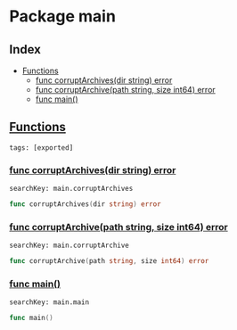 # Package main

## Index

* [Functions](#func)
    * [func corruptArchives(dir string) error](#corruptArchives)
    * [func corruptArchive(path string, size int64) error](#corruptArchive)
    * [func main()](#main)


## <a id="func" href="#func">Functions</a>

```
tags: [exported]
```

### <a id="corruptArchives" href="#corruptArchives">func corruptArchives(dir string) error</a>

```
searchKey: main.corruptArchives
```

```Go
func corruptArchives(dir string) error
```

### <a id="corruptArchive" href="#corruptArchive">func corruptArchive(path string, size int64) error</a>

```
searchKey: main.corruptArchive
```

```Go
func corruptArchive(path string, size int64) error
```

### <a id="main" href="#main">func main()</a>

```
searchKey: main.main
```

```Go
func main()
```


